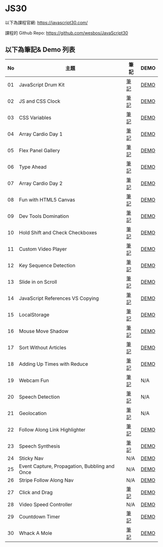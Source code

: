 # JS30
以下為課程官網:
https://javascript30.com/

課程的 Github Repo:
https://github.com/wesbos/JavaScript30

## 以下為筆記& Demo 列表
| No | 主題 | 筆記 | DEMO |
| --- | --- | --- | --- |
| 01 | JavaScript Drum Kit | [筆記](https://github.com/midastung/JS30/tree/main/01%20-%20JavaScript%20Drum%20Kit) | [DEMO](https://midastung.github.io/JS30/01%20-%20JavaScript%20Drum%20Kit/index-Midas.html) |
| 02 | JS and CSS Clock | [筆記](https://github.com/midastung/JS30/tree/main/02%20-%20JS%20and%20CSS%20Clock) | [DEMO](https://midastung.github.io/JS30/02%20-%20JS%20and%20CSS%20Clock/index-Midas.html) |
| 03 | CSS Variables | [筆記](https://github.com/midastung/JS30/tree/main/03%20-%20CSS%20Variables) | [DEMO](https://midastung.github.io/JS30/03%20-%20CSS%20Variables/index-Midas.html) |
| 04 | Array Cardio Day 1 | [筆記](https://github.com/midastung/JS30/tree/main/04%20-%20Array%20Cardio%20Day%201) | [DEMO](https://midastung.github.io/JS30/04%20-%20Array%20Cardio%20Day%201/index-Midas.html) |
| 05 | Flex Panel Gallery | [筆記](https://github.com/midastung/JS30/tree/main/05%20-%20Flex%20Panel%20Gallery) | [DEMO](https://midastung.github.io/JS30/05%20-%20Flex%20Panel%20Gallery/index-Midas.html) |
| 06 | Type Ahead | [筆記](https://github.com/midastung/JS30/tree/main/06%20-%20Type%20Ahead) | [DEMO](https://midastung.github.io/JS30/06%20-%20Type%20Ahead/index-Midas.html) |
| 07 | Array Cardio Day 2 | [筆記](https://github.com/midastung/JS30/tree/main/07%20-%20Array%20Cardio%20Day%202) | [DEMO](https://midastung.github.io/JS30/07%20-%20Array%20Cardio%20Day%202/index-Midas.html) |
| 08 | Fun with HTML5 Canvas | [筆記](https://github.com/midastung/JS30/tree/main/08%20-%20Fun%20with%20HTML5%20Canvas) | [DEMO](https://midastung.github.io/JS30/08%20-%20Fun%20with%20HTML5%20Canvas/index-Midas.html) |
| 09 | Dev Tools Domination | [筆記](https://github.com/midastung/JS30/tree/main/09%20-%20Dev%20Tools%20Domination) |[DEMO](https://midastung.github.io/JS30/09%20-%20Dev%20Tools%20Domination/index-Midas.html)  |
| 10 | Hold Shift and Check Checkboxes | [筆記](https://github.com/midastung/JS30/tree/main/10%20-%20Hold%20Shift%20and%20Check%20Checkboxes) | [DEMO](https://midastung.github.io/JS30/10%20-%20Hold%20Shift%20and%20Check%20Checkboxes/index-Midas.html) |
| 11 | Custom Video Player | [筆記](https://github.com/midastung/JS30/tree/main/11%20-%20Custom%20Video%20Player) | [DEMO](https://midastung.github.io/JS30/11%20-%20Custom%20Video%20Player/index.html) |
| 12 | Key Sequence Detection | [筆記](https://github.com/midastung/JS30/tree/main/12%20-%20Key%20Sequence%20Detection) | [DEMO](https://midastung.github.io/JS30/12%20-%20Key%20Sequence%20Detection/index-Midas.html) |
| 13 | Slide in on Scroll | [筆記](https://github.com/midastung/JS30/tree/main/13%20-%20Slide%20in%20on%20Scroll) | [DEMO](https://midastung.github.io/JS30/13%20-%20Slide%20in%20on%20Scroll/index-Midas.html) |
| 14 | JavaScript References VS Copying | [筆記](https://github.com/midastung/JS30/tree/main/14%20-%20JavaScript%20References%20VS%20Copying) | [DEMO](https://midastung.github.io/JS30/14%20-%20JavaScript%20References%20VS%20Copying/index-Midas.html) |
| 15 | LocalStorage | [筆記](https://github.com/midastung/JS30/tree/main/15%20-%20LocalStorage) | [DEMO](https://midastung.github.io/JS30/15%20-%20LocalStorage/index-START.html) |
| 16 | Mouse Move Shadow | [筆記](https://github.com/midastung/JS30/tree/main/16%20-%20Mouse%20Move%20Shadow) | [DEMO](https://midastung.github.io/JS30/16%20-%20Mouse%20Move%20Shadow/index-Midas.html) |
| 17 | Sort Without Articles | [筆記](https://github.com/midastung/JS30/tree/main/17%20-%20Sort%20Without%20Articles) | [DEMO](https://midastung.github.io/JS30/17%20-%20Sort%20Without%20Articles/index-Midas.html) |
| 18 | Adding Up Times with Reduce | [筆記](https://github.com/midastung/JS30/tree/main/18%20-%20Adding%20Up%20Times%20with%20Reduce) | [DEMO](https://midastung.github.io/JS30/18%20-%20Adding%20Up%20Times%20with%20Reduce/index-Midas.html) |
| 19 | Webcam Fun | [筆記](https://github.com/midastung/JS30/tree/main/19%20-%20Webcam%20Fun) | N/A |
| 20 | Speech Detection | [筆記](https://github.com/midastung/JS30/tree/main/20%20-%20Speech%20Detection) | N/A |
| 21 | Geolocation | [筆記](https://github.com/midastung/JS30/tree/main/21%20-%20Geolocation) | N/A |
| 22 | Follow Along Link Highlighter | [筆記](https://github.com/midastung/JS30/tree/main/22%20-%20Follow%20Along%20Link%20Highlighter) |  [DEMO](https://midastung.github.io/JS30/22%20-%20Follow%20Along%20Link%20Highlighter/index_Midas.html) |
| 23 | Speech Synthesis | [筆記](https://github.com/midastung/JS30/tree/main/23%20-%20Speech%20Synthesis) | [DEMO](https://midastung.github.io/JS30/23%20-%20Speech%20Synthesis/index-Midas.html) |
| 24 | Sticky Nav | N/A | [DEMO](https://midastung.github.io/JS30/24%20-%20Sticky%20Nav/index-Midas.html) |
| 25 | Event Capture, Propagation, Bubbling and Once | N/A | [DEMO](https://midastung.github.io/JS30/25%20-%20Event%20Capture%2C%20Propagation%2C%20Bubbling%20and%20Once/index-Midas.html) |
| 26 | Stripe Follow Along Nav | N/A | [DEMO](https://midastung.github.io/JS30/26%20-%20Stripe%20Follow%20Along%20Nav/index-Midas.html) |
| 27 | Click and Drag | [筆記](https://github.com/midastung/JS30/tree/main/27%20-%20Click%20and%20Drag) | [DEMO](https://midastung.github.io/JS30/27%20-%20Click%20and%20Drag/index-Midas.html) |
| 28 | Video Speed Controller | N/A | [DEMO](https://midastung.github.io/JS30/28%20-%20Video%20Speed%20Controller/index-Midas.html) |
| 29 | Countdown Timer | [筆記](https://github.com/midastung/JS30/tree/main/29%20-%20Countdown%20Timer) | [DEMO](https://midastung.github.io/JS30/29%20-%20Countdown%20Timer/index.html) |
| 30 | Whack A Mole  | [筆記](https://github.com/midastung/JS30/tree/main/30%20-%20Whack%20A%20Mole) | [DEMO](https://midastung.github.io/JS30/30%20-%20Whack%20A%20Mole/index-Midas.html) |
